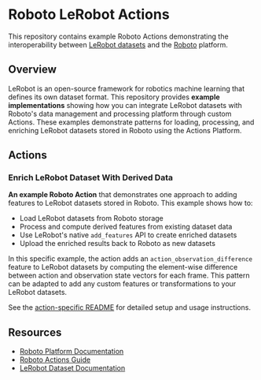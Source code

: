 # Roboto LeRobot Actions

This repository contains example Roboto Actions demonstrating the interoperability between [LeRobot datasets](https://huggingface.co/docs/lerobot/lerobot-dataset-v3) and the [Roboto](https://www.roboto.ai/) platform.

## Overview

LeRobot is an open-source framework for robotics machine learning that defines its own dataset format. This repository provides **example implementations** showing how you can integrate LeRobot datasets with Roboto's data management and processing platform through custom Actions. These examples demonstrate patterns for loading, processing, and enriching LeRobot datasets stored in Roboto using the Actions Platform.

## Actions

### Enrich LeRobot Dataset With Derived Data

**An example Roboto Action** that demonstrates one approach to adding features to LeRobot datasets stored in Roboto. This example shows how to:
- Load LeRobot datasets from Roboto storage
- Process and compute derived features from existing dataset data
- Use LeRobot's native `add_features` API to create enriched datasets
- Upload the enriched results back to Roboto as new datasets

In this specific example, the action adds an `action_observation_difference` feature to LeRobot datasets by computing the element-wise difference between action and observation state vectors for each frame. This pattern can be adapted to add any custom features or transformations to your LeRobot datasets.

See the [action-specific README](./enrich-lerobot-dataset/README.md) for detailed setup and usage instructions.

## Resources

- [Roboto Platform Documentation](https://docs.roboto.ai/)
- [Roboto Actions Guide](https://docs.roboto.ai/user-guides/process-data-actions.html)
- [LeRobot Dataset Documentation](https://huggingface.co/docs/lerobot/lerobot-dataset-v3)
